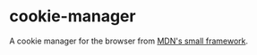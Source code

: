 # cookie-manager
A cookie manager for the browser from [MDN's small framework](https://developer.mozilla.org/en-US/docs/Web/API/Document/cookie/Simple_document.cookie_framework).
